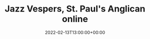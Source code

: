 ---
templateKey: event
guid: 037CD978-069D-ABA4-6D81-ACC22C5B9ADE
date: 2022-02-13T13:00:00+00:00
eventTime: 1pm
title: "Jazz Vespers, St. Paul's Anglican online"
artist: Jazz Vespers
city: Westdale
venue: St. Paul's Anglican online
group: Tim Shia
guests: Allison Young, Marie Goudy, Stacie McGregor
---